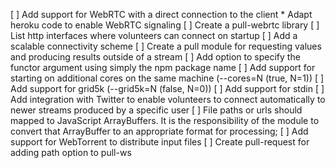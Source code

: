 [ ] Add support for WebRTC with a direct connection to the client
    * Adapt heroku code to enable WebRTC signaling
[ ] Create a pull-webrtc library
[ ] List http interfaces where volunteers can connect on startup
[ ] Add a scalable connectivity scheme
[ ] Create a pull module for requesting values and producing results 
    outside of a stream
[ ] Add option to specify the functor argument using simply the npm package name
[ ] Add support for starting on additional cores on the same machine (--cores=N (true, N=1)) 
[ ] Add support for grid5k (--grid5k=N (false, N=0))
[ ] Add support for stdin
[ ] Add integration with Twitter to enable volunteers to connect automatically to newer streams produced by a specific user
[ ] File paths or urls should mapped to JavaScript ArrayBuffers. It is
    the responsibility of the module to convert that ArrayBuffer to an
    appropriate format for processing;
[ ] Add support for WebTorrent to distribute input files
[ ] Create pull-request for adding path option to pull-ws

